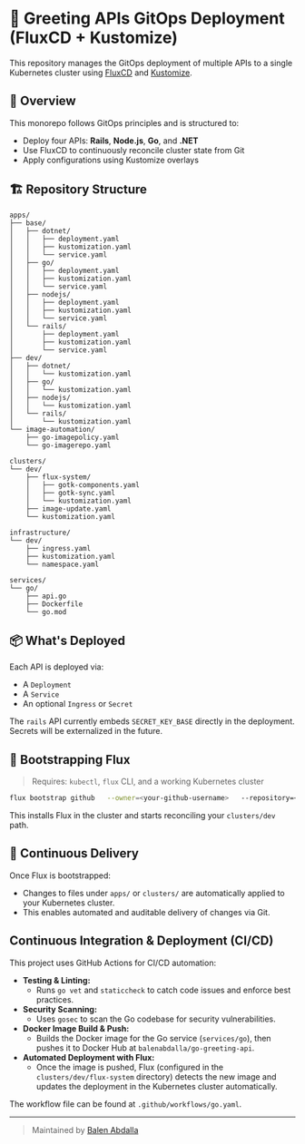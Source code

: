 # 🚀 Greeting APIs GitOps Deployment (FluxCD + Kustomize)

This repository manages the GitOps deployment of multiple APIs to a single Kubernetes cluster using [FluxCD](https://fluxcd.io) and [Kustomize](https://kustomize.io).

## 🧭 Overview

This monorepo follows GitOps principles and is structured to:

- Deploy four APIs: **Rails**, **Node.js**, **Go**, and **.NET**
- Use FluxCD to continuously reconcile cluster state from Git
- Apply configurations using Kustomize overlays

## 🏗️ Repository Structure

```
apps/
├── base/
│   ├── dotnet/
│   │   ├── deployment.yaml
│   │   ├── kustomization.yaml
│   │   └── service.yaml
│   ├── go/
│   │   ├── deployment.yaml
│   │   ├── kustomization.yaml
│   │   └── service.yaml
│   ├── nodejs/
│   │   ├── deployment.yaml
│   │   ├── kustomization.yaml
│   │   └── service.yaml
│   └── rails/
│       ├── deployment.yaml
│       ├── kustomization.yaml
│       └── service.yaml
├── dev/
│   ├── dotnet/
│   │   └── kustomization.yaml
│   ├── go/
│   │   └── kustomization.yaml
│   ├── nodejs/
│   │   └── kustomization.yaml
│   └── rails/
│       └── kustomization.yaml
└── image-automation/
    ├── go-imagepolicy.yaml
    └── go-imagerepo.yaml

clusters/
└── dev/
    ├── flux-system/
    │   ├── gotk-components.yaml
    │   ├── gotk-sync.yaml
    │   └── kustomization.yaml
    ├── image-update.yaml
    └── kustomization.yaml

infrastructure/
└── dev/
    ├── ingress.yaml
    ├── kustomization.yaml
    └── namespace.yaml

services/
└── go/
    ├── api.go
    ├── Dockerfile
    └── go.mod
```

## 📦 What's Deployed

Each API is deployed via:

- A `Deployment`
- A `Service`
- An optional `Ingress` or `Secret`

The `rails` API currently embeds `SECRET_KEY_BASE` directly in the deployment. Secrets will be externalized in the future.

## 🚀 Bootstrapping Flux

> Requires: `kubectl`, `flux` CLI, and a working Kubernetes cluster

```bash
flux bootstrap github   --owner=<your-github-username>   --repository=<this-repo-name>   --branch=main   --path=clusters/dev   --personal
```

This installs Flux in the cluster and starts reconciling your `clusters/dev` path.

## 🔁 Continuous Delivery

Once Flux is bootstrapped:

- Changes to files under `apps/` or `clusters/` are automatically applied to your Kubernetes cluster.
- This enables automated and auditable delivery of changes via Git.

## Continuous Integration & Deployment (CI/CD)

This project uses GitHub Actions for CI/CD automation:

- **Testing & Linting:**
  - Runs `go vet` and `staticcheck` to catch code issues and enforce best practices.
- **Security Scanning:**
  - Uses `gosec` to scan the Go codebase for security vulnerabilities.
- **Docker Image Build & Push:**
  - Builds the Docker image for the Go service (`services/go`), then pushes it to Docker Hub at `balenabdalla/go-greeting-api`.
- **Automated Deployment with Flux:**
  - Once the image is pushed, Flux (configured in the `clusters/dev/flux-system` directory) detects the new image and updates the deployment in the Kubernetes cluster automatically.

The workflow file can be found at `.github/workflows/go.yaml`.

---

> Maintained by [Balen Abdalla](https://github.com/Balen-Dev)

